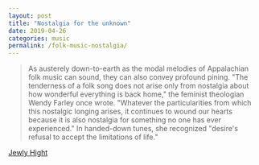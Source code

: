 ```yaml
---
layout: post
title: "Nostalgia for the unknown"
date: 2019-04-26
categories: music
permalink: /folk-music-nostalgia/
---
```


> As austerely down-to-earth as the modal melodies of Appalachian folk music can sound, they can also convey profound pining. "The tenderness of a folk song does not arise only from nostalgia about how wonderful everything is back home," the feminist theologian Wendy Farley once wrote. "Whatever the particularities from which this nostalgic longing arises, it continues to wound our hearts because it is also nostalgia for something no one has ever experienced." In handed-down tunes, she recognized "desire's refusal to accept the limitations of life."

[Jewly Hight](https://www.npr.org/2019/04/25/716043599/first-listen-joy-williams-front-porch)